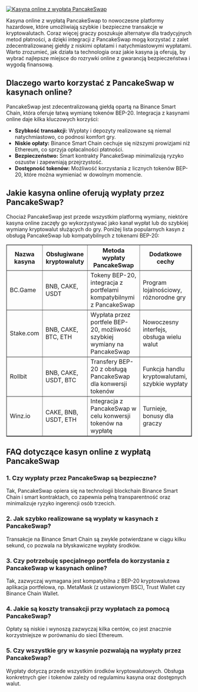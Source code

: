 [![Kasyna online z wypłatą PancakeSwap](https://123-caf.pages.dev/gitsignup.png)](https://vrmoo.ru/Bt82HjjY)

<div>     <p>Kasyna online z wypłatą PancakeSwap to nowoczesne platformy hazardowe, które umożliwiają szybkie i bezpieczne transakcje w kryptowalutach. Coraz więcej graczy poszukuje alternatyw dla tradycyjnych metod płatności, a dzięki integracji z PancakeSwap mogą korzystać z zalet zdecentralizowanej giełdy z niskimi opłatami i natychmiastowymi wypłatami. Warto zrozumieć, jak działa ta technologia oraz jakie kasyna ją oferują, by wybrać najlepsze miejsce do rozrywki online z gwarancją bezpieczeństwa i wygodą finansową.</p>        <h2>Dlaczego warto korzystać z PancakeSwap w kasynach online?</h2>     <p>PancakeSwap jest zdecentralizowaną giełdą opartą na Binance Smart Chain, która oferuje łatwą wymianę tokenów BEP-20. Integracja z kasynami online daje kilka kluczowych korzyści:</p>     <ul>       <li><strong>Szybkość transakcji:</strong> Wypłaty i depozyty realizowane są niemal natychmiastowo, co podnosi komfort gry.</li>       <li><strong>Niskie opłaty:</strong> Binance Smart Chain cechuje się niższymi prowizjami niż Ethereum, co sprzyja opłacalności płatności.</li>       <li><strong>Bezpieczeństwo:</strong> Smart kontrakty PancakeSwap minimalizują ryzyko oszustw i zapewniają przejrzystość.</li>       <li><strong>Dostępność tokenów:</strong> Możliwość korzystania z licznych tokenów BEP-20, które można wymieniać w dowolnym momencie.</li>     </ul>        <h2>Jakie kasyna online oferują wypłaty przez PancakeSwap?</h2>     <p>Chociaż PancakeSwap jest przede wszystkim platformą wymiany, niektóre kasyna online zaczęły go wykorzystywać jako kanał wypłat lub do szybkiej wymiany kryptowalut służących do gry. Poniżej lista popularnych kasyn z obsługą PancakeSwap lub kompatybilnych z tokenami BEP-20:</p>        <table border="1" cellpadding="5" cellspacing="0" style="border-collapse: collapse; width: 100%;">       <thead>         <tr>           <th>Nazwa kasyna</th>           <th>Obsługiwane kryptowaluty</th>           <th>Metoda wypłaty PancakeSwap</th>           <th>Dodatkowe cechy</th>         </tr>       </thead>       <tbody>         <tr>           <td>BC.Game</td>           <td>BNB, CAKE, USDT</td>           <td>Tokeny BEP-20, integracja z portfelami kompatybilnymi z PancakeSwap</td>           <td>Program lojalnościowy, różnorodne gry</td>         </tr>         <tr>           <td>Stake.com</td>           <td>BNB, CAKE, BTC, ETH</td>           <td>Wypłata przez portfele BEP-20, możliwość szybkiej wymiany na PancakeSwap</td>           <td>Nowoczesny interfejs, obsługa wielu walut</td>         </tr>         <tr>           <td>Rollbit</td>           <td>BNB, CAKE, USDT, BTC</td>           <td>Transfery BEP-20 z obsługą PancakeSwap dla konwersji tokenów</td>           <td>Funkcja handlu kryptowalutami, szybkie wypłaty</td>         </tr>         <tr>           <td>Winz.io</td>           <td>CAKE, BNB, USDT, ETH</td>           <td>Integracja z PancakeSwap w celu konwersji tokenów na wypłatę</td>           <td>Turnieje, bonusy dla graczy</td>         </tr>       </tbody>     </table>        <h2>FAQ dotyczące kasyn online z wypłatą PancakeSwap</h2>     <h3>1. Czy wypłaty przez PancakeSwap są bezpieczne?</h3>     <p>Tak, PancakeSwap opiera się na technologii blockchain Binance Smart Chain i smart kontraktach, co zapewnia pełną transparentność oraz minimalizuje ryzyko ingerencji osób trzecich.</p>        <h3>2. Jak szybko realizowane są wypłaty w kasynach z PancakeSwap?</h3>     <p>Transakcje na Binance Smart Chain są zwykle potwierdzane w ciągu kilku sekund, co pozwala na błyskawiczne wypłaty środków.</p>        <h3>3. Czy potrzebuję specjalnego portfela do korzystania z PancakeSwap w kasynach online?</h3>     <p>Tak, zazwyczaj wymagana jest kompatybilna z BEP-20 kryptowalutowa aplikacja portfelowa, np. MetaMask (z ustawionym BSC), Trust Wallet czy Binance Chain Wallet.</p>        <h3>4. Jakie są koszty transakcji przy wypłatach za pomocą PancakeSwap?</h3>     <p>Opłaty są niskie i wynoszą zazwyczaj kilka centów, co jest znacznie korzystniejsze w porównaniu do sieci Ethereum.</p>        <h3>5. Czy wszystkie gry w kasynie pozwalają na wypłaty przez PancakeSwap?</h3>     <p>Wypłaty dotyczą przede wszystkim środków kryptowalutowych. Obsługa konkretnych gier i tokenów zależy od regulaminu kasyna oraz dostępnych walut.</p>   </div>
